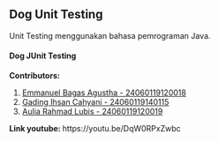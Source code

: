 ## Dog Unit Testing

Unit Testing menggunakan bahasa pemrograman Java.

<h4>Dog JUnit Testing</h4>


<p class="h2"><b>Contributors: </b></p>
<ol> 
  <li><a class="h3" href='https://github.com/bagas-09'>Emmanuel Bagas Agustha - 24060119120018</a><br></li>
  <li><a class="h3" href="https://github.com/gadingihsn">Gading Ihsan Cahyani - 24060119140115 </a><br></li>
  <li><a class="h3" href="https://github.com/aullbs">Aulia Rahmad Lubis - 24060119120019 </a></li>
</ol>

<p><b>Link youtube: </b>https://youtu.be/DqW0RPxZwbc</p>
